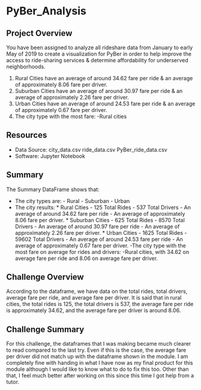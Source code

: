 # PyBer_Analysis

## Project Overview
You have been assigned to analyze all rideshare data from January to early May of 2019 to create a visualization for PyBer in order to help improve the access to ride-sharing services & determine affordability for underserved neighborhoods. 

1. Rural Cities have an average of around 34.62 fare per ride & an average of approximately 8.06 fare per driver.
2. Suburban Cities have an average of around 30.97 fare per ride & an average of approximately 2.26 fare per driver.
3. Urban Cities have an average of around 24.53 fare per ride & an average of approximately 0.67 fare per driver.
4. The city type with the most fare:
      -Rural cities

## Resources
- Data Source: city_data.csv
               ride_data.csv
               PyBer_ride_data.csv
- Software: Jupyter Notebook

## Summary
The Summary DataFrame shows that:
- The city types are:
      - Rural
      - Suburban
      - Urban
- The city results:
      * Rural Cities
        - 125 Total Rides
        - 537 Total Drivers
        - An average of around 34.62 fare per ride
        - An average of approximately 8.06 fare per driver.
      * Suburban Cities
        - 625 Total Rides
        - 8570 Total Drivers
        - An average of around 30.97 fare per ride
        - An average of approximately 2.26 fare per driver.
       * Urban Cities
        - 1625 Total Rides
        - 59602 Total Drivers
        - An average of around 24.53 fare per ride 
        - An average of approximately 0.67 fare per driver.
-The city type with the most fare on average for rides and drivers:
      -Rural cities, with 34.62 on average fare per ride and 8.06 on average fare per driver.
      
## Challenge Overview
According to the dataframe, we have data on the total rides, total drivers, average fare per ride, and average fare per driver. It is said that in rural cities, the total rides is 125, the total drivers is 537, the average fare per ride is approximately 34.62, and the average fare per driver is around 8.06.

## Challenge Summary
For this challenge, the dataframes that I was making became much clearer to read compared to the last try. Even if this is the case, the average fare per driver did not match up with the dataframe shown in the module. I am completely fine with handing in what I have now as my final product for this module although I would like to know what to do to fix this too. Other than that, I feel much better after working on this since this time I got help from a tutor.
